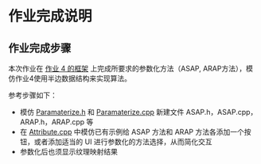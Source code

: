 # 作业完成说明

## 作业完成步骤

本次作业在 [作业 4 的框架](../../4_MinSurfMeshPara/project) 上完成所要求的参数化方法（ASAP, ARAP方法），模仿作业4使用半边数据结构来实现算法。

参考步骤如下：

- 模仿 [Paramaterize.h](../../4_MinSurfMeshPara/project/include/Engine/MeshEdit/Paramaterize.h) 和 [Paramaterize.cpp](../../4_MinSurfMeshPara/project/src/Engine/MeshEdit/Paramaterize.cpp) 新建文件 ASAP.h，ASAP.cpp，ARAP.h，ARAP.cpp 等
- 在 [Attribute.cpp](../../4_MinSurfMeshPara/project/src/UI/Attribute.cpp) 中模仿已有示例给 ASAP 方法和 ARAP 方法各添加一个按钮，或者添加适当的 UI 进行参数化的方法选择，从而简化交互
- 参数化后也须显示纹理映射结果
